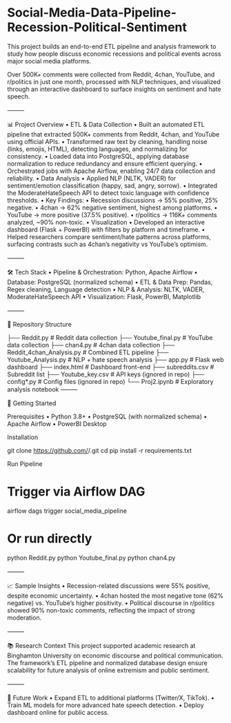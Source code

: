 # Social-Media-Data-Pipeline-Recession-Political-Sentiment
This project builds an end-to-end ETL pipeline and analysis framework to study how people discuss economic recessions and political events across major social media platforms.

Over 500K+ comments were collected from Reddit, 4chan, YouTube, and r/politics in just one month, processed with NLP techniques, and visualized through an interactive dashboard to surface insights on sentiment and hate speech.

⸻

📊 Project Overview
	•	ETL & Data Collection
	•	Built an automated ETL pipeline that extracted 500K+ comments from Reddit, 4chan, and YouTube using official APIs.
	•	Transformed raw text by cleaning, handling noise (links, emojis, HTML), detecting languages, and normalizing for consistency.
	•	Loaded data into PostgreSQL, applying database normalization to reduce redundancy and ensure efficient querying.
	•	Orchestrated jobs with Apache Airflow, enabling 24/7 data collection and reliability.
	•	Data Analysis
	•	Applied NLP (NLTK, VADER) for sentiment/emotion classification (happy, sad, angry, sorrow).
	•	Integrated the ModerateHateSpeech API to detect toxic language with confidence thresholds.
	•	Key Findings:
	•	Recession discussions → 55% positive, 25% negative.
	•	4chan → 62% negative sentiment, highest among platforms.
	•	YouTube → more positive (37.5% positive).
	•	r/politics → 116K+ comments analyzed, ~90% non-toxic.
	•	Visualization
	•	Developed an interactive dashboard (Flask + PowerBI) with filters by platform and timeframe.
	•	Helped researchers compare sentiment/hate patterns across platforms, surfacing contrasts such as 4chan’s negativity vs YouTube’s optimism.

⸻

🛠️ Tech Stack
	•	Pipeline & Orchestration: Python, Apache Airflow
	•	Database: PostgreSQL (normalized schema)
	•	ETL & Data Prep: Pandas, Regex cleaning, Language detection
	•	NLP & Analysis: NLTK, VADER, ModerateHateSpeech API
	•	Visualization: Flask, PowerBI, Matplotlib

⸻

📂 Repository Structure

├── Reddit.py                 # Reddit data collection
├── Youtube_final.py          # YouTube data collection
├── chan4.py                  # 4chan data collection
├── Reddit_4chan_Analysis.py  # Combined ETL pipeline
├── Youtube_Analysis.py       # NLP + hate speech analysis
├── app.py                    # Flask web dashboard
├── index.html                # Dashboard front-end
├── subreddits.csv            # Subreddit list
├── Youtube_key.csv           # API keys (ignored in repo)
├── config*.py                # Config files (ignored in repo)
└── Proj2.ipynb               # Exploratory analysis notebook
⸻

🚀 Getting Started

Prerequisites
	•	Python 3.8+
	•	PostgreSQL (with normalized schema)
	•	Apache Airflow
	•	PowerBI Desktop 

Installation

git clone https://github.com/<your-username>/<repo-name>.git
cd <repo-name>
pip install -r requirements.txt

Run Pipeline

# Trigger via Airflow DAG
airflow dags trigger social_media_pipeline

# Or run directly
python Reddit.py
python Youtube_final.py
python chan4.py

⸻

📈 Sample Insights
	•	Recession-related discussions were 55% positive, despite economic uncertainty.
	•	4chan hosted the most negative tone (62% negative) vs. YouTube’s higher positivity.
	•	Political discourse in r/politics showed 90% non-toxic comments, reflecting the impact of strong moderation.

⸻

📚 Research Context
This project supported academic research at Binghamton University on economic discourse and political communication. The framework’s ETL pipeline and normalized database design ensure scalability for future analysis of online extremism and public sentiment.

⸻

🔮 Future Work
	•	Expand ETL to additional platforms (Twitter/X, TikTok).
	•	Train ML models for more advanced hate speech detection.
	•	Deploy dashboard online for public access.




